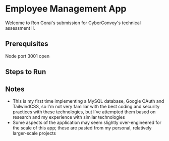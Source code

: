 # Employee Management App

Welcome to Ron Gorai's submission for CyberConvoy's technical assessment II.

## Prerequisites

Node
port 3001 open

## Steps to Run


## Notes
- This is my first time implementing a MySQL database, Google OAuth and TailwindCSS, so I'm not very familiar with the best coding and security practices with these technologies, but I've attempted them based on research and my experience with similar technologies
- Some aspects of the application may seem slightly over-engineered for the scale of this app; these are pasted from my personal, relatively larger-scale projects